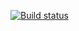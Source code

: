 [![Build status](https://build.appcenter.ms/v0.1/apps/e6806964-4505-412f-840f-6a08b3bee78c/branches/dev/badge)](https://appcenter.ms)
